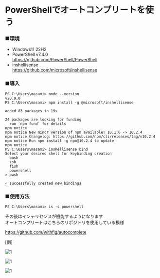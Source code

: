 # PowerShellでオートコンプリートを使う

### ■環境
* Windows11 22H2
* PowerShell v7.4.0  
https://github.com/PowerShell/PowerShell
* inshellisense  
https://github.com/microsoft/inshellisense

### ■導入
```
PS C:\Users\masami> node --version
v20.9.0
PS C:\Users\masami> npm install -g @microsoft/inshellisense

added 83 packages in 19s

24 packages are looking for funding
  run `npm fund` for details
npm notice
npm notice New minor version of npm available! 10.1.0 -> 10.2.4
npm notice Changelog: https://github.com/npm/cli/releases/tag/v10.2.4
npm notice Run npm install -g npm@10.2.4 to update!
npm notice
PS C:\Users\masami> inshellisense bind
Select your desired shell for keybinding creation
  bash
  zsh
  fish
  powershell
> pwsh

✓ successfully created new bindings
```

### ■使用方法
```
PS C:\Users\masami> is -s powershell
```
その後はインテリセンスが機能するようになります  
オートコンプリートはこちらのリポジトリを使用している模様  

https://github.com/withfig/autocomplete

[例]

![1](https://github.com/pea-sys/Til/assets/49807271/da377e02-692c-4157-ad5e-7de0cd6061ed)

![1](https://github.com/pea-sys/Til/assets/49807271/de4ed437-16a9-44a5-9852-605149a7fd0f)

![1](https://github.com/pea-sys/Til/assets/49807271/72d1b8b3-ac47-4750-9d9d-e42e3d66fcf6)